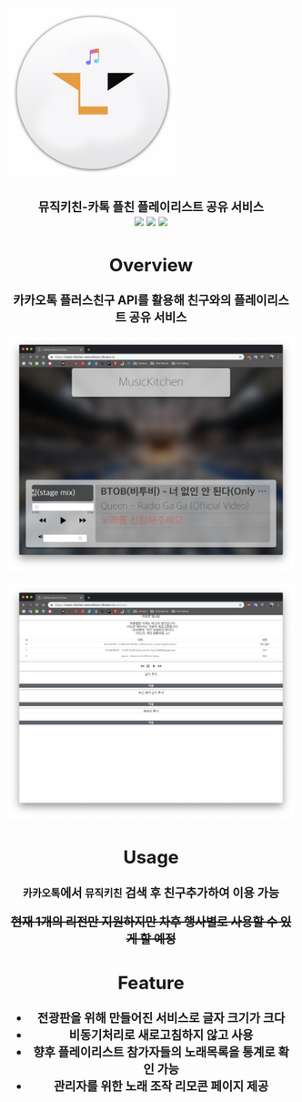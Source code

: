 <img src="./readme_assets/logo.png" style="width:300px;">

<h2 align="center">뮤직키친-카톡 플친 플레이리스트 공유 서비스</div>
<div align="center">
    <img src="https://img.shields.io/badge/Coverage-1%20thd-brightgreen.svg"/>
    <img src="https://img.shields.io/badge/Lang-ruby-red.svg"/>
    <img src="https://img.shields.io/badge/release-v0.0.1-orange.svg">


## Overview

카카오톡 플러스친구 API를 활용해 친구와의 플레이리스트 공유 서비스 

![list](./readme_assets/list.png)

![remocon](./readme_assets/remocon.png)

## Usage

`카카오톡`에서 `뮤직키친` 검색 후 친구추가하여 이용 가능

~~현재 1개의 리전만 지원하지만 차후 행사별로 사용할 수 있게 할 예정~~

## Feature

* 전광판을 위해 만들어진 서비스로 글자 크기가 크다
* 비동기처리로 새로고침하지 않고 사용
* 향후 플레이리스트 참가자들의 노래목록을 통계로 확인 가능
* 관리자를 위한 노래 조작 리모콘 페이지 제공
